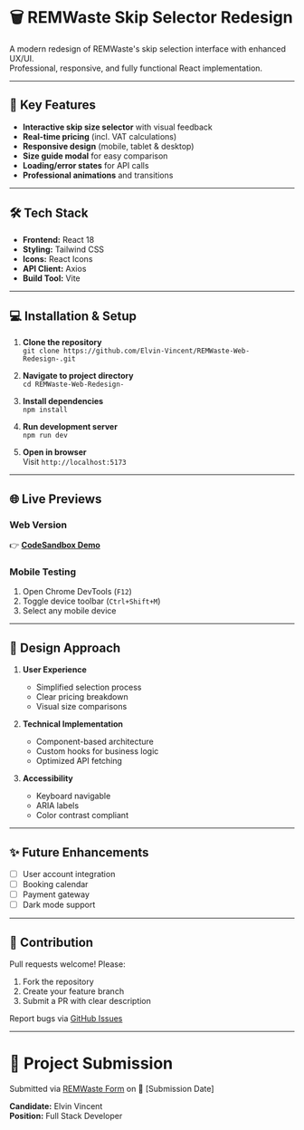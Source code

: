 # 🗑️ REMWaste Skip Selector Redesign

A modern redesign of REMWaste's skip selection interface with enhanced UX/UI.  
Professional, responsive, and fully functional React implementation.

---

## 🚀 Key Features

- **Interactive skip size selector** with visual feedback
- **Real-time pricing** (incl. VAT calculations)
- **Responsive design** (mobile, tablet & desktop)
- **Size guide modal** for easy comparison
- **Loading/error states** for API calls
- **Professional animations** and transitions

---

## 🛠️ Tech Stack

- **Frontend:** React 18
- **Styling:** Tailwind CSS
- **Icons:** React Icons
- **API Client:** Axios
- **Build Tool:** Vite

---

## 💻 Installation & Setup

1. **Clone the repository**  
   `git clone https://github.com/Elvin-Vincent/REMWaste-Web-Redesign-.git`

2. **Navigate to project directory**  
   `cd REMWaste-Web-Redesign-`

3. **Install dependencies**  
   `npm install`

4. **Run development server**  
   `npm run dev`

5. **Open in browser**  
   Visit `http://localhost:5173`

---

## 🌐 Live Previews

### Web Version

👉 **[CodeSandbox Demo](https://codesandbox.io/p/sandbox/remwaste-redesign-demo)**

### Mobile Testing

1. Open Chrome DevTools (`F12`)
2. Toggle device toolbar (`Ctrl+Shift+M`)
3. Select any mobile device

---

## 🎨 Design Approach

1. **User Experience**

   - Simplified selection process
   - Clear pricing breakdown
   - Visual size comparisons

2. **Technical Implementation**

   - Component-based architecture
   - Custom hooks for business logic
   - Optimized API fetching

3. **Accessibility**
   - Keyboard navigable
   - ARIA labels
   - Color contrast compliant

---

## ✨ Future Enhancements

- [ ] User account integration
- [ ] Booking calendar
- [ ] Payment gateway
- [ ] Dark mode support

---

## 🤝 Contribution

Pull requests welcome! Please:

1. Fork the repository
2. Create your feature branch
3. Submit a PR with clear description

Report bugs via [GitHub Issues](https://github.com/Elvin-Vincent/REMWaste-Web-Redesign-/issues)

---

# 🎯 Project Submission

Submitted via [REMWaste Form](https://forms.gle/N6nKLgW8CMqZ2eFY8) on 📅 [Submission Date]

**Candidate:** Elvin Vincent  
**Position:** Full Stack Developer
